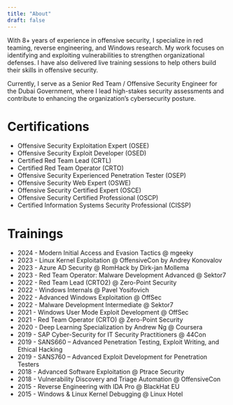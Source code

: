 ```yaml
---
title: "About"
draft: false
---
```


With 8+ years of experience in offensive security, I specialize in red teaming, reverse engineering, and Windows research. My work focuses on identifying and exploiting vulnerabilities to strengthen organizational defenses. I have also delivered live training sessions to help others build their skills in offensive security.

Currently, I serve as a Senior Red Team / Offensive Security Engineer for the Dubai Government, where I lead high-stakes security assessments and contribute to enhancing the organization’s cybersecurity posture.


# Certifications

* Offensive Security Exploitation Expert (OSEE)
* Offensive Security Exploit Developer (OSED)
* Certified Red Team Lead (CRTL)
* Certified Red Team Operator (CRTO)
* Offensive Security Experienced Penetration Tester (OSEP)
* Offensive Security Web Expert (OSWE)
* Offensive Security Certified Expert (OSCE)
* Offensive Security Certified Professional (OSCP)
* Certified Information Systems Security Professional (CISSP)

# Trainings

* 2024 - Modern Initial Access and Evasion Tactics @ mgeeky
* 2023 - Linux Kernel Exploitation @ OffensiveCon by Andrey Konovalov
* 2023 - Azure AD Security @ RomHack by Dirk-jan Mollema
* 2023 - Red Team Operator: Malware Development Advanced @ Sektor7
* 2022 - Red Team Lead (CRTO2) @ Zero-Point Security
* 2022 - Windows Internals @ Pavel Yosifovich
* 2022 - Advanced Windows Exploitation @ OffSec
* 2022 - Malware Development Intermediate @ Sektor7
* 2021 - Windows User Mode Exploit Development @ OffSec
* 2021 - Red Team Operator (CRTO) @ Zero-Point Security
* 2020 - Deep Learning Specialization by Andrew Ng @ Coursera
* 2019 - SAP Cyber-Security for IT Security Practitioners @ 44Con
* 2019 - SANS660 – Advanced Penetration Testing, Exploit Writing, and Ethical Hacking
* 2019 - SANS760 – Advanced Exploit Development for Penetration Testers
* 2018 - Advanced Software Exploitation @ Ptrace Security
* 2018 - Vulnerability Discovery and Triage Automation @ OffensiveCon
* 2015 - Reverse Engineering with IDA Pro @ BlackHat EU
* 2015 - Windows & Linux Kernel Debugging @ Linux Hotel
